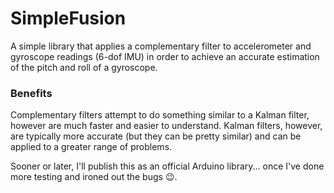# SimpleFusion

A simple library that applies a complementary filter to accelerometer and 
gyroscope readings (6-dof IMU) in order to achieve an accurate estimation 
of the pitch and roll of a gyroscope.

### Benefits

Complementary filters attempt to do something similar to a Kalman filter, 
however are much faster and easier to understand. Kalman filters, however,
are typically more accurate (but they can be pretty similar) and can be 
applied to a greater range of problems.

Sooner or later, I'll publish this as an official Arduino library... once I've 
done more testing and ironed out the bugs 😉.
